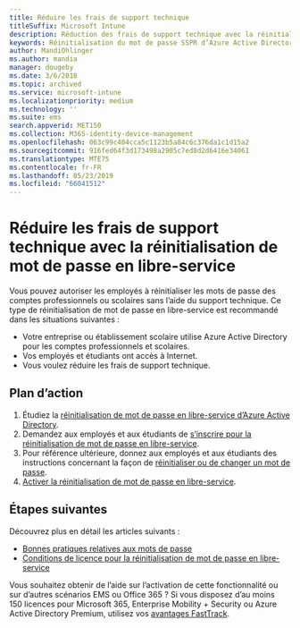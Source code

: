 ```yaml
---
title: Réduire les frais de support technique
titleSuffix: Microsoft Intune
description: Réduction des frais de support technique avec la réinitialisation de mot de passe en libre-service
keywords: Réinitialisation du mot de passe SSPR d’Azure Active Directory
author: MandiOhlinger
ms.author: mandia
manager: dougeby
ms.date: 3/6/2018
ms.topic: archived
ms.service: microsoft-intune
ms.localizationpriority: medium
ms.technology: ''
ms.suite: ems
search.appverid: MET150
ms.collection: M365-identity-device-management
ms.openlocfilehash: 063c99c404cca5c1123b5a84c6c376da1c1d15a2
ms.sourcegitcommit: 916fed64f3d173498a2905c7ed8d2d6416e34061
ms.translationtype: MTE75
ms.contentlocale: fr-FR
ms.lasthandoff: 05/23/2019
ms.locfileid: "66041512"
---
```

# <a name="reduce-help-desk-costs-with-self-service-password-reset"></a>Réduire les frais de support technique avec la réinitialisation de mot de passe en libre-service

Vous pouvez autoriser les employés à réinitialiser les mots de passe des comptes professionnels ou scolaires sans l’aide du support technique. Ce type de réinitialisation de mot de passe en libre-service est recommandé dans les situations suivantes :
* Votre entreprise ou établissement scolaire utilise Azure Active Directory pour les comptes professionnels et scolaires.
* Vos employés et étudiants ont accès à Internet.
* Vous voulez réduire les frais de support technique.

## <a name="action-plan"></a>Plan d’action

1. Étudiez la [réinitialisation de mot de passe en libre-service d’Azure Active Directory](https://docs.microsoft.com/azure/active-directory/active-directory-passwords-overview). 
2. Demandez aux employés et aux étudiants de [s’inscrire pour la réinitialisation de mot de passe en libre-service](https://docs.microsoft.com/azure/active-directory/active-directory-passwords-reset-register).
3. Pour référence ultérieure, donnez aux employés et aux étudiants des instructions concernant la façon de [réinitialiser ou de changer un mot de passe](https://docs.microsoft.com/azure/active-directory/active-directory-passwords-update-your-own-password).
4. [Activer la réinitialisation de mot de passe en libre-service](https://docs.microsoft.com/azure/active-directory/active-directory-passwords-getting-started).

## <a name="next-steps"></a>Étapes suivantes

Découvrez plus en détail les articles suivants :
* [Bonnes pratiques relatives aux mots de passe](https://docs.microsoft.com/azure/active-directory/active-directory-secure-passwords) 
* [Conditions de licence pour la réinitialisation de mot de passe en libre-service](https://docs.microsoft.com/azure/active-directory/active-directory-secure-passwords)

Vous souhaitez obtenir de l’aide sur l’activation de cette fonctionnalité ou sur d’autres scénarios EMS ou Office 365 ? Si vous disposez d’au moins 150 licences pour Microsoft 365, Enterprise Mobility + Security ou Azure Active Directory Premium, utilisez vos [avantages FastTrack](https://docs.microsoft.com/enterprise-mobility-security/solutions/enterprise-mobility-fasttrack-program).
